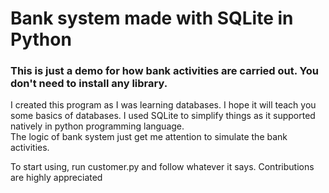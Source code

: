 <h1>Bank system made with SQLite in Python</h1>
<h3>This is just a demo for how bank activities are carried out.
You don't need to install any library.</h3>

<p>I created this program as I was learning databases. I hope it will teach you some basics of databases.
I used SQLite to simplify things as it supported natively in python programming language.<br />
The logic of bank system just get me attention to simulate the bank activities.</p>
<p>To start using, run customer.py and follow whatever it says.
Contributions are highly appreciated</p>
